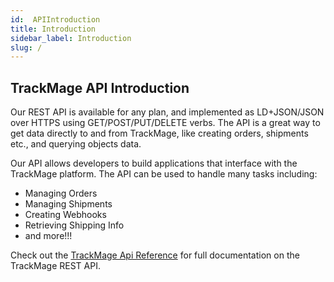 ```yaml
---
id:  APIIntroduction
title: Introduction
sidebar_label: Introduction
slug: / 
---
```


<h2>TrackMage API Introduction</h2>

<p>Our REST API is available for any plan, and implemented as LD+JSON/JSON over HTTPS using GET/POST/PUT/DELETE verbs. The API is a great way to get data directly to and from TrackMage, like creating orders, shipments etc., and querying objects data.</p>

<p>Our API allows developers to build applications that interface with the TrackMage platform. The API can be used to handle many tasks including:</p>
<ul>
<li>Managing Orders</li>
<li>Managing Shipments</li>
<li>Creating Webhooks</li>
<li>Retrieving Shipping Info</li>
<li>and more!!!</li>
</ul>

<p>Check out the <a href="https://api.trackmage.com/" target="_blank" title="TrackMage Api Portal">TrackMage Api Reference</a> for full documentation on the TrackMage REST API.</p>
